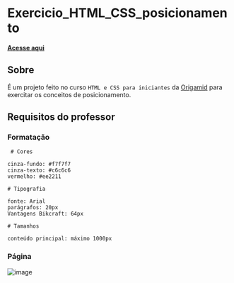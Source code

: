 # Exercicio_HTML_CSS_posicionamento
[**Acesse aqui**]()
## Sobre
É um projeto feito no curso `HTML e CSS para iniciantes` da [Origamid](https://www.origamid.com/) para exercitar os conceitos de posicionamento.

## Requisitos do professor

### Formatação
```
 # Cores

cinza-fundo: #f7f7f7
cinza-texto: #c6c6c6
vermelho: #ee2211

# Tipografia

fonte: Arial
parágrafos: 20px
Vantagens Bikcraft: 64px

# Tamanhos

conteúdo principal: máximo 1000px
```
### Página
![image](https://user-images.githubusercontent.com/50207805/149822454-b252cdc3-11ac-4c26-ae35-4b9767b18f29.png)